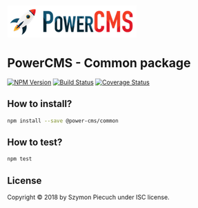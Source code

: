 ![PowerCms](docs/logo-small.png)

# PowerCMS - Common package

[![NPM Version](https://img.shields.io/npm/v/@power-cms/common.svg)](https://www.npmjs.com/package/@power-cms/common)
[![Build Status](https://travis-ci.com/power-cms/common.svg?branch=master)](https://travis-ci.com/power-cms/common)
[![Coverage Status](https://coveralls.io/repos/github/power-cms/common/badge.svg)](https://coveralls.io/github/power-cms/common)

## How to install?

```bash
npm install --save @power-cms/common
```

## How to test?

```bash
npm test
```

## License

Copyright &copy; 2018 by Szymon Piecuch under ISC license.
